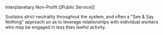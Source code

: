 Interplanetary Non-Profit
[[Public Service]]

Sustains strict neutrality throughout the system, and often a "See & Say Nothing" approach so as to leverage relationships with individual workers who may be engaged in less than lawful activity. 
